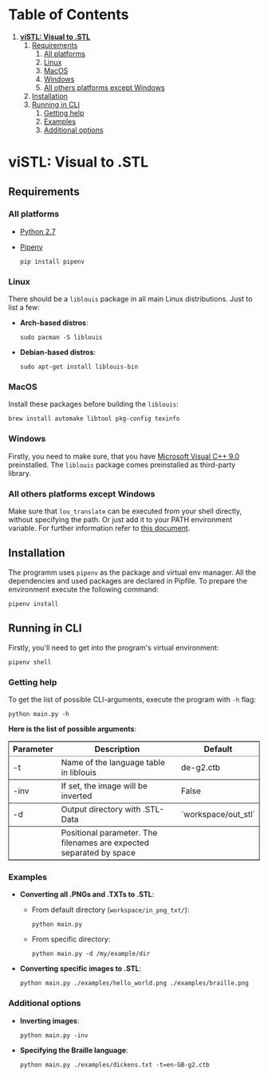 
# Table of Contents

1.  [**viSTL: Visual to .STL**](#org88a8f6e)
    1.  [Requirements](#org940d3b0)
        1.  [All platforms](#orgffd2873)
        2.  [Linux](#orgf33f6ef)
        3.  [MacOS](#org1412caa)
        4.  [Windows](#org92153eb)
        5.  [All others platforms except Windows](#org01a12d6)
    2.  [Installation](#orgdeb24e1)
    3.  [Running in CLI](#org87f79de)
        1.  [Getting help](#orgd1d40bb)
        2.  [Examples](#org6e29105)
        3.  [Additional options](#orgf62931e)


<a id="org88a8f6e"></a>

# **viSTL: Visual to .STL**


<a id="org940d3b0"></a>

## Requirements


<a id="orgffd2873"></a>

### All platforms

-   [Python 2.7](https://www.python.org/downloads/)
-   [Pipenv](https://github.com/pypa/pipenv)

        pip install pipenv


<a id="orgf33f6ef"></a>

### Linux

There should be a `liblouis` package in all main Linux distributions. Just to list a few:

-   **Arch-based distros**:

        sudo pacman -S liblouis

-   **Debian-based distros**:

        sudo apt-get install liblouis-bin


<a id="org1412caa"></a>

### MacOS

Install these packages before building the `liblouis`:

    brew install automake libtool pkg-config texinfo


<a id="org92153eb"></a>

### Windows

Firstly, you need to make sure, that you have [Microsoft Visual C++ 9.0](http://aka.ms/vcpython27) preinstalled. The `liblouis` package comes preinstalled as third-party library.


<a id="org01a12d6"></a>

### All others platforms except Windows

   Make sure that `lou_translate` can be executed from your shell directly, without specifying the path. Or just add it to your PATH environment variable.
For further information refer to [this document](https://github.com/liblouis/liblouis/blob/master/HACKING).


<a id="orgdeb24e1"></a>

## Installation

The programm uses `pipenv` as the package and virtual env manager. All the dependencies and used packages are declared in Pipfile. To prepare the environment execute the following command:

    pipenv install


<a id="org87f79de"></a>

## Running in CLI

Firstly, you'll need to get into the program's virtual environment:

    pipenv shell


<a id="orgd1d40bb"></a>

### Getting help

To get the list of possible CLI-arguments, execute the program with `-h` flag:

    python main.py -h

**Here is the list of possible arguments**:

<table border="2" cellspacing="0" cellpadding="6" rules="groups" frame="hsides">


<colgroup>
<col  class="org-left" />

<col  class="org-left" />

<col  class="org-left" />
</colgroup>
<thead>
<tr>
<th scope="col" class="org-left">Parameter</th>
<th scope="col" class="org-left">Description</th>
<th scope="col" class="org-left">Default</th>
</tr>
</thead>

<tbody>
<tr>
<td class="org-left">-t</td>
<td class="org-left">Name of the language table in liblouis</td>
<td class="org-left">de-g2.ctb</td>
</tr>
</tbody>

<tbody>
<tr>
<td class="org-left">-inv</td>
<td class="org-left">If set, the image will be inverted</td>
<td class="org-left">False</td>
</tr>
</tbody>

<tbody>
<tr>
<td class="org-left">-d</td>
<td class="org-left">Output directory with .STL-Data</td>
<td class="org-left">`workspace/out_stl`</td>
</tr>
</tbody>

<tbody>
<tr>
<td class="org-left"><inputs></td>
<td class="org-left">Positional parameter. The filenames are expected separated by space</td>
<td class="org-left">&#xa0;</td>
</tr>
</tbody>
</table>


<a id="org6e29105"></a>

### Examples

-   **Converting all .PNGs and .TXTs to .STL**:
    -   From default directory (`workspace/in_png_txt/`):

            python main.py

    -   From specific directory:

            python main.py -d /my/example/dir

-   **Converting specific images to .STL**:

        python main.py ./examples/hello_world.png ./examples/braille.png


<a id="orgf62931e"></a>

### Additional options

-   **Inverting images**:

        python main.py -inv

-   **Specifying the Braille language**:

        python main.py ./examples/dickens.txt -t=en-GB-g2.ctb
